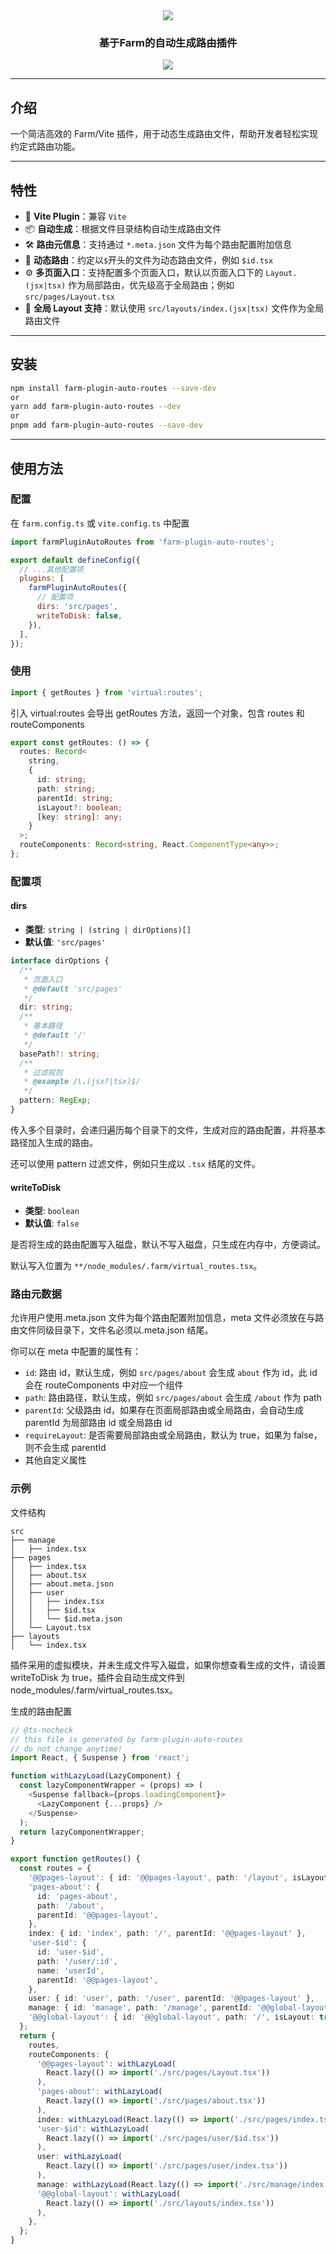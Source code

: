 <div align="center">
  <img src="./assets//logo.png" />
  <h3>基于Farm的自动生成路由插件</h3>
  <p>
    <a href="https://github.com/farm-fe/farm#readme">
      <img src="https://img.shields.io/badge/farmfe-%3E%3D1.0.1-blue?labelColor=%23ff9ff330&color=%238F1A7F" />
    </a>
  </p>
</div>

---

## 介绍

一个简洁高效的 Farm/Vite 插件，用于动态生成路由文件，帮助开发者轻松实现约定式路由功能。

---

## 特性

- 📂 **Vite Plugin**：兼容 `Vite`
- 📦 **自动生成**：根据文件目录结构自动生成路由文件
- 🛠️ **路由元信息**：支持通过 `*.meta.json` 文件为每个路由配置附加信息
- 🤝 **动态路由**：约定以`$`开头的文件为动态路由文件，例如 `$id.tsx`
- ⚙️ **多页面入口**：支持配置多个页面入口，默认以页面入口下的 `Layout.(jsx|tsx)` 作为局部路由，优先级高于全局路由；例如 `src/pages/Layout.tsx`
- 📝 **全局 Layout 支持**：默认使用 `src/layouts/index.(jsx|tsx)` 文件作为全局路由文件

---

## 安装

```bash
npm install farm-plugin-auto-routes --save-dev
or
yarn add farm-plugin-auto-routes --dev
or
pnpm add farm-plugin-auto-routes --save-dev
```

---

## 使用方法

### 配置

在 `farm.config.ts` 或 `vite.config.ts` 中配置

```javascript
import farmPluginAutoRoutes from 'farm-plugin-auto-routes';

export default defineConfig({
  // ...其他配置项
  plugins: [
    farmPluginAutoRoutes({
      // 配置项
      dirs: 'src/pages',
      writeToDisk: false,
    }),
  ],
});
```

### 使用

```javascript
import { getRoutes } from 'virtual:routes';
```

引入 virtual:routes 会导出 getRoutes 方法，返回一个对象，包含 routes 和 routeComponents

```typescript
export const getRoutes: () => {
  routes: Record<
    string,
    {
      id: string;
      path: string;
      parentId: string;
      isLayout?: boolean;
      [key: string]: any;
    }
  >;
  routeComponents: Record<string, React.ComponentType<any>>;
};
```

### 配置项

#### dirs

- **类型**: `string | (string | dirOptions)[]`
- **默认值**: `'src/pages'`

```typescript
interface dirOptions {
  /**
   * 页面入口
   * @default 'src/pages'
   */
  dir: string;
  /**
   * 基本路径
   * @default '/'
   */
  basePath?: string;
  /**
   * 过滤规则
   * @example /\.(jsx?|tsx)$/
   */
  pattern: RegExp;
}
```

传入多个目录时，会递归遍历每个目录下的文件，生成对应的路由配置，并将基本路径加入生成的路由。

还可以使用 pattern 过滤文件，例如只生成以 `.tsx` 结尾的文件。

#### writeToDisk

- **类型**: `boolean`
- **默认值**: `false`

是否将生成的路由配置写入磁盘，默认不写入磁盘，只生成在内存中，方便调试。

默认写入位置为 `**/node_modules/.farm/virtual_routes.tsx`。

### 路由元数据

允许用户使用.meta.json 文件为每个路由配置附加信息，meta 文件必须放在与路由文件同级目录下，文件名必须以.meta.json 结尾。

你可以在 meta 中配置的属性有：

- `id`: 路由 id，默认生成，例如 `src/pages/about` 会生成 `about` 作为 id，此 id 会在 routeComponents 中对应一个组件
- `path`: 路由路径，默认生成，例如 `src/pages/about` 会生成 `/about` 作为 path
- `parentId`: 父级路由 id，如果存在页面局部路由或全局路由，会自动生成 parentId 为局部路由 id 或全局路由 id
- `requireLayout`: 是否需要局部路由或全局路由，默认为 true，如果为 false，则不会生成 parentId
- 其他自定义属性

### 示例

文件结构

```plaintext
src
├── manage
│   ├── index.tsx
├── pages
│   ├── index.tsx
│   ├── about.tsx
│   ├── about.meta.json
│   ├── user
│   │   ├── index.tsx
│   │   ├── $id.tsx
│   │   └── $id.meta.json
│   └── Layout.tsx
├── layouts
│   └── index.tsx
```

插件采用的虚拟模块，并未生成文件写入磁盘，如果你想查看生成的文件，请设置 writeToDisk 为 true，插件会自动生成文件到 node_modules/.farm/virtual_routes.tsx。

生成的路由配置

```typescript
// @ts-nocheck
// this file is generated by farm-plugin-auto-routes
// do not change anytime!
import React, { Suspense } from 'react';

function withLazyLoad(LazyComponent) {
  const lazyComponentWrapper = (props) => (
    <Suspense fallback={props.loadingComponent}>
      <LazyComponent {...props} />
    </Suspense>
  );
  return lazyComponentWrapper;
}

export function getRoutes() {
  const routes = {
    '@@pages-layout': { id: '@@pages-layout', path: '/layout', isLayout: true },
    'pages-about': {
      id: 'pages-about',
      path: '/about',
      parentId: '@@pages-layout',
    },
    index: { id: 'index', path: '/', parentId: '@@pages-layout' },
    'user-$id': {
      id: 'user-$id',
      path: '/user/:id',
      name: 'userId',
      parentId: '@@pages-layout',
    },
    user: { id: 'user', path: '/user', parentId: '@@pages-layout' },
    manage: { id: 'manage', path: '/manage', parentId: '@@global-layout' },
    '@@global-layout': { id: '@@global-layout', path: '/', isLayout: true },
  };
  return {
    routes,
    routeComponents: {
      '@@pages-layout': withLazyLoad(
        React.lazy(() => import('./src/pages/Layout.tsx'))
      ),
      'pages-about': withLazyLoad(
        React.lazy(() => import('./src/pages/about.tsx'))
      ),
      index: withLazyLoad(React.lazy(() => import('./src/pages/index.tsx'))),
      'user-$id': withLazyLoad(
        React.lazy(() => import('./src/pages/user/$id.tsx'))
      ),
      user: withLazyLoad(
        React.lazy(() => import('./src/pages/user/index.tsx'))
      ),
      manage: withLazyLoad(React.lazy(() => import('./src/manage/index.tsx'))),
      '@@global-layout': withLazyLoad(
        React.lazy(() => import('./src/layouts/index.tsx'))
      ),
    },
  };
}
```

